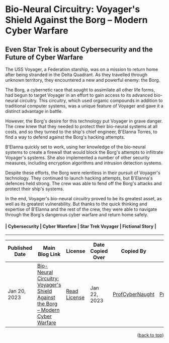 # Bio-Neural Circuitry: Voyager's Shield Against the Borg – Modern Cyber Warfare

## Even Star Trek is about Cybersecurity and the Future of Cyber Warfare

The USS Voyager, a Federation starship, was on a mission to return home after being stranded in the Delta Quadrant. As they travelled through unknown territory, they encountered a new and powerful enemy: the Borg.

The Borg, a cybernetic race that sought to assimilate all other life forms, had begun to target Voyager in an effort to gain access to its advanced bio-neural circuitry. This circuitry, which used organic compounds in addition to traditional computer systems, was a unique feature of Voyager and gave it a distinct advantage in battle.

However, the Borg's desire for this technology put Voyager in grave danger. The crew knew that they needed to protect their bio-neural systems at all costs, and so they turned to the ship's chief engineer, B'Elanna Torres, to find a way to defend against the Borg's hacking attempts.

B'Elanna quickly set to work, using her knowledge of the bio-neural systems to create a firewall that would block the Borg's attempts to infiltrate Voyager's systems. She also implemented a number of other security measures, including encryption algorithms and intrusion detection systems.

Despite these efforts, the Borg were relentless in their pursuit of Voyager's technology. They continued to launch hacking attempts, but B'Elanna's defences held strong. The crew was able to fend off the Borg's attacks and protect their ship's systems.

In the end, Voyager's bio-neural circuitry proved to be its greatest asset, as well as its greatest vulnerability. But thanks to the quick thinking and expertise of B'Elanna and the rest of the crew, they were able to navigate through the Borg's dangerous cyber warfare and return home safely.

#### | Cybersecurity | Cyber Warefare | Star Trek Voyager | Fictional Story |

---

| Published Date | Main Blog Link | License | Date Copied Over | Copied By | Written By |
| --- | --- | --- | -- | --- | --- |
| Jan 20, 2023 | [Bio-Neural Circuitry: Voyager's Shield Against the Borg – Modern Cyber Warfare](https://profcybernaught.hashnode.dev/bio-neural-circuitry-voyagers-shield-against-the-borg-modern-cyber-warfare "Bio-Neural Circuitry: Voyager's Shield Against the Borg – Modern Cyber Warfare") | [Read License](./LICENSE.md "License Agreement - Cybersecurity Blog - ProfCyberNaught") | Jan 22, 2023 | [ProfCyberNaught](https://github.com/ProfCyberNaught "ProfCyberNaught on GitHub") | [ProfCyberNaught](https://github.com/ProfCyberNaught "ProfCyberNaught on GitHub") |

<!-- DATA FORMAT: Feb 25, 2023 -->
<!-- [YOUR-GITHUB-URL-USERNAME] FORMAT: Must be as seen in your URL address bar -->

<!-- HELP NOTICE: All sections must end with the 'back to top' link -->
<p align="right">(<a href="#readme-top">back to top</a>)</p>
